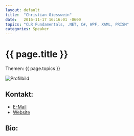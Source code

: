 ```yaml
---
layout: default
title:  "Christian Giesswein"
date:   2016-11-17 16:16:01 -0600
topics: "CLR Fundamentals, .NET, C#, WPF, XAML, PRISM"
categories: Speaker
---
```


# {{ page.title }}

Themen: {{ page.topics }}

![Profilbild](/assets/img/speakers/dummy.jpg)

## Kontakt:
- [E-Mail](mailto:christian@software.tirol)
- [Website](http://www.software.tirol/)

## Bio: